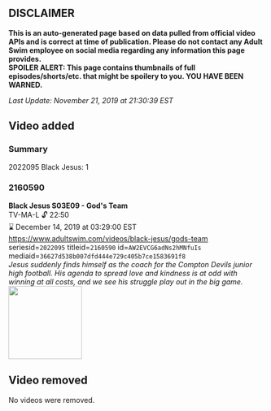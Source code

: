 ## DISCLAIMER
**This is an auto-generated page based on data pulled from official video APIs and is correct at time of publication. Please do not contact any Adult Swim employee on social media regarding any information this page provides.**  
**SPOILER ALERT: This page contains thumbnails of full episodes/shorts/etc. that might be spoilery to you. YOU HAVE BEEN WARNED.**  

_Last Update: November 21, 2019 at 21:30:39 EST_
## Video added
### Summary
2022095 Black Jesus: 1  
### 2160590
**Black Jesus S03E09 - God's Team**  
TV-MA-L 🔓 22:50  
⌛ December 14, 2019 at 03:29:00 EST  
https://www.adultswim.com/videos/black-jesus/gods-team  
seriesid=`2022095` titleid=`2160590` id=`AW2EVCG6adNs2hMNfuIs` mediaid=`36627d538b007dfd444e729c405b7ce1583691f8`  
_Jesus suddenly finds himself as the coach for the Compton Devils junior high football.  His agenda to spread love and kindness is at odd with winning at all costs, and we see his struggle play out in the big game._  
<a href="https://media.cdn.adultswim.com/uploads/20191015/thumbnails/2_1910151122482-blackjesus_309_air_cid-3FYM4.jpg"><img src="https://media.cdn.adultswim.com/uploads/20191015/thumbnails/2_1910151122482-blackjesus_309_air_cid-3FYM4.jpg" height="144px" /></a>
## Video removed
No videos were removed.  
